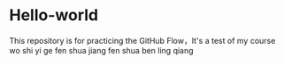 # Hello-world
This repository is for practicing the GitHub Flow，It's a test of my course
wo shi yi ge fen shua jiang fen shua ben ling qiang
